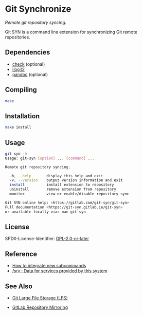 # Git Synchronize

_Remote git repository syncing._

Git SYN is a command line extension for synchronizing Git remote repositories.

## Dependencies

- [check](https://libcheck.github.io/check) (optional)
- [libgit2](https://libgit2.org)
- [pandoc](https://pandoc.org) (optional)

## Compiling

```sh
make
```

## Installation

```sh
make install
```

## Usage

```sh
git syn -h
Usage: git-syn [option] ... [command] ...

Remote git repository syncing.

  -h, --help       display this help and exit
  -v, --version    output version information and exit
  install          install extension to repository
  uninstall        remove extension from repository
  monitor          view or enable/disable repository sync

Git SYN online help: <https://gitlab.com/git-syn/git-syn>
Full documentation <https://git-syn.gitlab.io/git-syn>
or available locally via: man git-syn
```

## License

SPDX-License-Identifier: [GPL-2.0-or-later](COPYING)

## Reference

- [How to integrate new subcommands](https://git.kernel.org/pub/scm/git/git.git/plain/Documentation/howto/new-command.txt)
- [/srv : Data for services provided by this system](https://refspecs.linuxfoundation.org/FHS_3.0/fhs/ch03s17.html)

## See Also

- [Git Large File Storage (LFS)](https://git-lfs.github.com)

- [GitLab Repository Mirroring](https://docs.gitlab.com/ee/user/project/repository/repository_mirroring.html)

